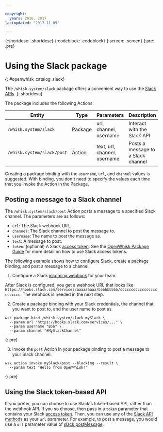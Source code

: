 ```yaml
---

copyright:
  years: 2016, 2017
lastupdated: "2017-11-09"

---
```


{:shortdesc: .shortdesc}
{:codeblock: .codeblock}
{:screen: .screen}
{:pre: .pre}

# Using the Slack package
{: #openwhisk_catalog_slack}

The `/whisk.system/slack` package offers a convenient way to use the [Slack APIs](https://api.slack.com/).
{: shortdesc}

The package includes the following Actions:

| Entity | Type | Parameters | Description |
| --- | --- | --- | --- |
| `/whisk.system/slack` | Package | url, channel, username | Interact with the Slack API |
| `/whisk.system/slack/post` | Action | text, url, channel, username | Posts a message to a Slack channel |

Creating a package binding with the `username`, `url`, and `channel` values is suggested. With binding, you don't need to specify the values each time that you invoke the Action in the Package.

## Posting a message to a Slack channel

The `/whisk.system/slack/post` Action posts a message to a specified Slack channel. The parameters are as follows:

- `url`: The Slack webhook URL.
- `channel`: The Slack channel to post the message to.
- `username`: The name to post the message as.
- `text`: A message to post.
- `token`: (optional) A Slack [access token](https://api.slack.com/tokens). See the [OpenWhisk Package Guide](./catalog.md#using-the-slack-token-based-api) for more detail on how to use Slack access tokens.

The following example shows how to configure Slack, create a package binding, and post a message to a channel.

1. Configure a Slack [incoming webhook](https://api.slack.com/incoming-webhooks) for your team.
  
  After Slack is configured, you get a webhook URL that looks like `https://hooks.slack.com/services/aaaaaaaaa/bbbbbbbbb/cccccccccccccccccccccccc`. The webhook is needed in the next step.
  
2. Create a package binding with your Slack credentials, the channel that you want to post to, and the user name to post as.
  
  ```
  wsk package bind /whisk.system/slack mySlack \
    --param url "https://hooks.slack.com/services/..." \
    --param username "Bob" \
    --param channel "#MySlackChannel"
  ```
  {: pre}
  
3. Invoke the `post` Action in your package binding to post a message to your Slack channel.
  
  ```
  wsk action invoke mySlack/post --blocking --result \
    --param text "Hello from OpenWhisk!"
  ```
  {: pre}
  

## Using the Slack token-based API

If you prefer, you can choose to use Slack's token-based API, rather than the webhook API. If you so choose, then pass in a `token` parameter that contains your Slack [access token](https://api.slack.com/tokens). Then, you can use any of the [Slack API methods](https://api.slack.com/methods) as your `url` parameter. For example, to post a message, you would use a `url` parameter value of [slack.postMessage](https://api.slack.com/methods/chat.postMessage).
